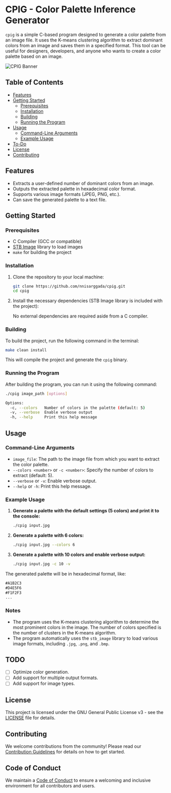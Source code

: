 # CPIG - Color Palette Inference Generator

`cpig` is a simple C-based program designed to generate a color palette from an image file. It uses the K-means clustering algorithm to extract dominant colors from an image and saves them in a specified format. This tool can be useful for designers, developers, and anyone who wants to create a color palette based on an image.

![CPIG Banner](https://nnisarg.in/images/projects/CPIG.jpg)

## Table of Contents

- [Features](#features)
- [Getting Started](#getting-started)
  - [Prerequisites](#prerequisites)
  - [Installation](#installation)
  - [Building](#building)
  - [Running the Program](#running-the-program)
- [Usage](#usage)
  - [Command-Line Arguments](#command-line-arguments)
  - [Example Usage](#example-usage)
- [To-Do](#todo)
- [License](#license)
- [Contributing](#contributing)

## Features

- Extracts a user-defined number of dominant colors from an image.
- Outputs the extracted palette in hexadecimal color format.
- Supports various image formats (JPEG, PNG, etc.).
- Can save the generated palette to a text file.

## Getting Started

### Prerequisites

- C Compiler (GCC or compatible)
- [STB Image](https://github.com/nothings/stb) library to load images
- `make` for building the project

### Installation

1. Clone the repository to your local machine:

   ```bash
   git clone https://github.com/nnisarggada/cpig.git
   cd cpig
   ```

2. Install the necessary dependencies (STB Image library is included with the project):

   No external dependencies are required aside from a C compiler.

### Building

To build the project, run the following command in the terminal:

```bash
make clean install
```

This will compile the project and generate the `cpig` binary.

### Running the Program

After building the program, you can run it using the following command:

```bash
./cpig image_path [options]

Options:
  -c, --colors   Number of colors in the palette (default: 5)
  -v, --verbose  Enable verbose output
  -h, --help     Print this help message
```

## Usage

### Command-Line Arguments

- `image_file`: The path to the image file from which you want to extract the color palette.
- `--colors <number>` or `-c <number>`: Specify the number of colors to extract (default: 5).
- `--verbose` or `-v`: Enable verbose output.
- `--help` or `-h`: Print this help message.

### Example Usage

1. **Generate a palette with the default settings (5 colors) and print it to the console:**

   ```bash
   ./cpig input.jpg
   ```

2. **Generate a palette with 6 colors:**

   ```bash
   ./cpig input.jpg --colors 6
   ```

3. **Generate a palette with 10 colors and enable verbose output:**

   ```bash
   ./cpig input.jpg -c 10 -v
   ```

The generated palette will be in hexadecimal format, like:

```txt
#A1B2C3
#D4E5F6
#F1F2F3
...
```

### Notes

- The program uses the K-means clustering algorithm to determine the most prominent colors in the image. The number of colors specified is the number of clusters in the K-means algorithm.
- The program automatically uses the `stb_image` library to load various image formats, including `.jpg`, `.png`, and `.bmp`.

## TODO

- [ ] Optimize color generation.
- [ ] Add support for multiple output formats.
- [ ] Add support for image types.

## License

This project is licensed under the GNU General Public License v3 - see the [LICENSE](LICENSE.md) file for details.

## Contributing

We welcome contributions from the community! Please read our [Contribution Guidelines](CONTRIBUTING.md) for details on how to get started.

## Code of Conduct

We maintain a [Code of Conduct](CODE_OF_CONDUCT.md) to ensure a welcoming and inclusive environment for all contributors and users.
